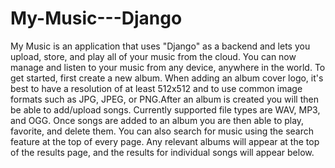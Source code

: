 # My-Music---Django
My Music is an application that uses "Django" as a backend and lets you upload, store, and play all of your music from the cloud. You can now manage and listen to your music from any device, anywhere in the world. To get started, first create a new album. When adding an album cover logo, it's best to have a resolution of at least 512x512 and to use common image formats such as JPG, JPEG, or PNG.After an album is created you will then be able to add/upload songs. Currently supported file types are WAV, MP3, and OGG. Once songs are added to an album you are then able to play, favorite, and delete them. You can also search for music using the search feature at the top of every page. Any relevant albums will appear at the top of the results page, and the results for individual songs will appear below.
